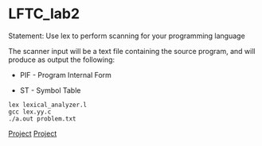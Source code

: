 # LFTC_lab2

Statement: Use lex to perform scanning for your programming language

The scanner input will be a text file containing the source program, and will produce as output the following:

- PIF - Program Internal Form

- ST - Symbol Table

```
lex lexical_analyzer.l
gcc lex.yy.c
./a.out problem.txt
```

[Project](Symbol.png)
[Project](PIF.png)
